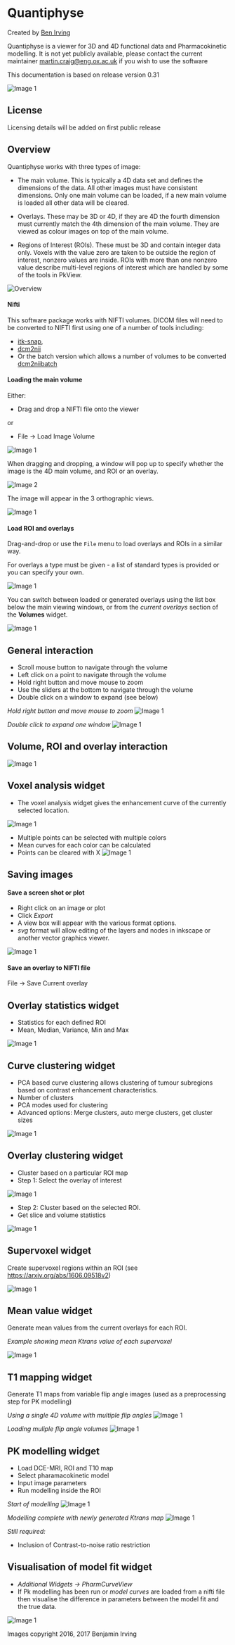 
# Quantiphyse 

Created by [Ben Irving](mailto:mail@birving.com)

Quantiphyse is a viewer for 3D and 4D functional data and Pharmacokinetic modelling. It is not yet publicly available, please contact the current maintainer [martin.craig@eng.ox.ac.uk](mailto:martin.craig@eng.ox.ac.uk) if you wish to use the software

This documentation is based on release version 0.31

![Image 1](screenshots/Selection_177.jpg)

## License

Licensing details will be added on first public release

## Overview

Quantiphyse works with three types of image:

 - The main volume. This is typically a 4D data set and defines the dimensions of the data. All other images must have consistent
 dimensions. Only one main volume can be loaded, if a new main volume is loaded all other data will be cleared.
 
 - Overlays. These may be 3D or 4D, if they are 4D the fourth dimension must currently match the 4th dimension of the main volume. They are viewed as colour images on top of the main volume.
 
 - Regions of Interest (ROIs). These must be 3D and contain integer data only. Voxels with the value zero are taken to be outside the 
 region of interest, nonzero values are inside. ROIs with more than one nonzero value describe multi-level regions of interest which
 are handled by some of the tools in PkView.

![Overview](screenshots/overview.png)

#### Nifti 

This software package works with NIFTI volumes. DICOM files will need to be converted to NIFTI first using one of a number of tools including: 

 - [itk-snap](http://www.itksnap.org/pmwiki/pmwiki.php), 
 - [dcm2nii](https://www.nitrc.org/plugins/mwiki/index.php/dcm2nii:MainPage) 
 - Or the batch version which allows a number of volumes to be converted [dcm2niibatch](https://github.com/rordenlab/dcm2niix)

#### Loading the main volume

Either: 

 - Drag and drop a NIFTI file onto the viewer

or

 - File -> Load Image Volume
 
![Image 1](screenshots/1.png)

When dragging and dropping, a window will pop up to specify whether the image is the 4D main volume, and ROI or an overlay. 

![Image 2](screenshots/2.jpg)

The image will appear in the 3 orthographic views. 

![Image 1](screenshots/3.png)

#### Load ROI and overlays

Drag-and-drop or use the `File` menu to load overlays and ROIs in a similar way.

For overlays a type must be given - a list of standard types is provided or you can specify your own.

![Image 1](screenshots/4.jpg)

You can switch between loaded or generated overlays using the list box below the main viewing windows, or from the *current overlays* section of the **Volumes** widget. 

![Image 1](screenshots/5.png)

## General interaction

- Scroll mouse button to navigate through the volume
- Left click on a point to navigate through the volume
- Hold right button and move mouse to zoom
- Use the sliders at the bottom to navigate through the volume
- Double click on a window to expand (see below)

*Hold right button and move mouse to zoom*
![Image 1](screenshots/Screenshot_4.png)

*Double click to expand one window*
![Image 1](screenshots/Selection_204.jpg)

## Volume, ROI and overlay interaction

![Image 1](screenshots/navigation.png)

## Voxel analysis widget

- The voxel analysis widget gives the enhancement curve of the currently selected location. 

![Image 1](screenshots/6.png)

- Multiple points can be selected with multiple colors
- Mean curves for each color can be calculated
- Points can be cleared with X
![Image 1](screenshots/7.png)

## Saving images

#### Save a screen shot or plot

- Right click on an image or plot
- Click *Export*
- A view box will appear with the various format options. 
- *svg* format will allow editing of the layers and nodes in inkscape or another vector graphics viewer. 

![Image 1](screenshots/17.jpg)

#### Save an overlay to NIFTI file

File -> Save Current overlay

## Overlay statistics widget

- Statistics for each defined ROI
- Mean, Median, Variance, Min and Max

![Image 1](screenshots/Selection_177.jpg)

## Curve clustering widget

- PCA based curve clustering allows clustering of tumour subregions based on contrast enhancement characteristics. 
- Number of clusters
- PCA modes used for clustering
- Advanced options: Merge clusters, auto merge clusters, get cluster sizes

![Image 1](screenshots/10.png)

## Overlay clustering widget

- Cluster based on a particular ROI map
- Step 1: Select the overlay of interest

![Image 1](screenshots/13.png)

- Step 2: Cluster based on the selected ROI. 
- Get slice and volume statistics

![Image 1](screenshots/12.png)

## Supervoxel widget
Create supervoxel regions within an ROI (see https://arxiv.org/abs/1606.09518v2)

![Image 1](screenshots/Selection_166.jpg)

## Mean value widget
Generate mean values from the current overlays for each ROI. 

*Example showing mean Ktrans value of each supervoxel*

![Image 1](screenshots/Selection_167.jpg)

## T1 mapping widget
Generate T1 maps from variable flip angle images (used as a preprocessing step for PK modelling)

*Using a single 4D volume with multiple flip angles*
![Image 1](screenshots/Selection_181.jpg)

*Loading muliple flip angle volumes*
![Image 1](screenshots/Screenshot_3.png)

## PK modelling widget

- Load DCE-MRI, ROI and T10 map
- Select pharamacokinetic model
- Input image parameters
- Run modelling inside the ROI

*Start of modelling*
![Image 1](screenshots/Screenshot_2.png)

*Modelling complete with newly generated Ktrans map*
![Image 1](screenshots/Screenshot_1.png)

*Still required:*
- Inclusion of Contrast-to-noise ratio restriction

## Visualisation of model fit widget
- *Additional Widgets -> PharmCurveView*
- If Pk modelling has been run or *model curves* are loaded from a nifti file then visualise the difference in parameters between the model fit and the true data. 

![Image 1](screenshots/14.png)
 
Images copyright 2016, 2017 Benjamin Irving

